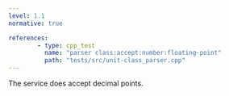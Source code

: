 ```yaml
---
level: 1.1
normative: true

references:
        - type: cpp_test
          name: "parser class:accept:number:floating-point"
          path: "tests/src/unit-class_parser.cpp"
---
```


The service does accept decimal points.

